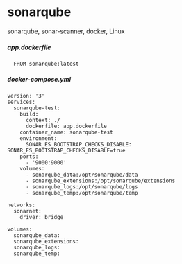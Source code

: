 # sonarqube
sonarqube, sonar-scanner, docker, Linux

##### app.dockerfile

      FROM sonarqube:latest
      
##### docker-compose.yml

```
version: '3'
services:
  sonarqube-test:
    build:
      context: ./
      dockerfile: app.dockerfile
    container_name: sonarqube-test
    environment:
      SONAR_ES_BOOTSTRAP_CHECKS_DISABLE: SONAR_ES_BOOTSTRAP_CHECKS_DISABLE=true
    ports:
      - '9000:9000'
    volumes:
      - sonarqube_data:/opt/sonarqube/data
      - sonarqube_extensions:/opt/sonarqube/extensions
      - sonarqube_logs:/opt/sonarqube/logs
      - sonarqube_temp:/opt/sonarqube/temp

networks:
  sonarnet:
    driver: bridge

volumes:
  sonarqube_data:
  sonarqube_extensions:
  sonarqube_logs:
  sonarqube_temp:
  ```
